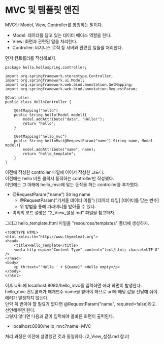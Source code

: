 <h1> <strong> MVC 및 템플릿 엔진 </strong> </h1>

MVC란 Model, View, Controller를 통칭하는 말이다.

* Model: 데이터를 담고 있는 데이터 베이스 역할을 한다.
* View: 화면과 관련된 일을 처리한다. 
* Controller: 비지니스 로직 등 서버와 관련된 일들을 처리한다. 

먼저 컨트롤러를 작성해보자.

```(java)
package hello.hellospring.controller;

import org.springframework.stereotype.Controller;
import org.springframework.ui.Model;
import org.springframework.web.bind.annotation.GetMapping;
import org.springframework.web.bind.annotation.RequestParam;

@Controller
public class HelloController {

    @GetMapping("hello")
    public String hello(Model model){
        model.addAttribute("data", "Hello!");
        return "hello";
    }

    @GetMapping("hello_mvc")
    public String helloMvc(@RequestParam("name") String name, Model model){
        model.addAttribute("name", name);
        return "hello_template";
    }
}
```

이전에 작성한 controller 파일에 이어서 작성한 코드다. <br>
이전에는 hello 버튼 클릭시 동작하는 controller만 작성했다. <br>
이번에는 그 아래에 hello_mvc에 맞는 동작을 하는 controller를 추가했다. <br>

* @RequestParam("name") String name
    - @RequestParam("가져올 데이터 이름") [데이터 타입] [데이터를 담는 변수]
    - 위 방법을 통해 파라미터를 받아올 수 있다.
* 이외의 코드 설명은 "2_View_설정.md" 파일을 참고하자.

그리고 hello_template.html 파일을 "resources/templates" 폴더에 생성하자.

```(html)
<!DOCTYPE HTML>
<html xmlns:th="http://www.thymeleaf.org">
<head>
    <title>Hello_Template</title>
    <meta http-equiv="Content-Type" content="text/html; charset=UTF-8" />
</head>
<body>
    <p th:text="'Hello ' + ${name}" >Hello empty</p>
</body>
</html>
```

이후 URL에 localhost:8080/hello_mvc를 입력하면 에러 화면이 발생한다. <br>
hello_mvc 컨트롤러가 매개변수 name을 받아야 하므로 url에 해당 값을 전달해 줘야 에러가 발생하지 않는다. <br>
만약 꼭 받아야 할 필요가 없다면 @RequestParam("name", required=false)라고 선언해주면 된다. <br>
그렇지 않다면 다음과 같이 입력해야 올바른 화면이 출력된다. <br>

* localhost:8080/hello_mvc?name=MVC

처리 과정은 이전에 설명했던 것과 동일하다. (2_View_설정.md 참고)
